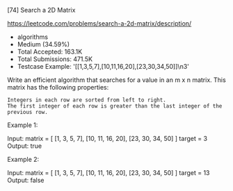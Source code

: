 [74] Search a 2D Matrix  

https://leetcode.com/problems/search-a-2d-matrix/description/

* algorithms
* Medium (34.59%)
* Total Accepted:    163.1K
* Total Submissions: 471.5K
* Testcase Example:  '[[1,3,5,7],[10,11,16,20],[23,30,34,50]]\n3'

Write an efficient algorithm that searches for a value in an m x n matrix. This matrix has the following properties:


	Integers in each row are sorted from left to right.
	The first integer of each row is greater than the last integer of the previous row.


Example 1:


Input:
matrix = [
  [1,   3,  5,  7],
  [10, 11, 16, 20],
  [23, 30, 34, 50]
]
target = 3
Output: true


Example 2:


Input:
matrix = [
  [1,   3,  5,  7],
  [10, 11, 16, 20],
  [23, 30, 34, 50]
]
target = 13
Output: false

